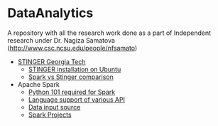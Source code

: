 # DataAnalytics
A repository with all the research work done as a part of Independent research under Dr. Nagiza Samatova (http://www.csc.ncsu.edu/people/nfsamato)

- [STINGER Georgia Tech](installation.md)
    - [STINGER installation on Ubuntu](installation.md#stinger)
    - [Spark vs Stinger comparison](SparkVsStinger.md)
- Apache Spark
    - [Python 101 required for Spark](python.md)    
    - [Language support of various API](spark/apiLanguageSupport.md)
    - [Data input source](spark/inputsources.md) 
    - [Spark Projects](spark/projects.md)
